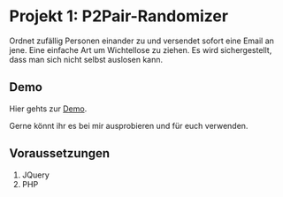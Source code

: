 # Projekt 1: P2Pair-Randomizer
Ordnet zufällig Personen einander zu und versendet sofort eine Email an jene. Eine einfache Art um Wichtellose zu ziehen. Es wird sichergestellt, dass man sich nicht selbst auslosen kann.

## Demo
Hier gehts zur [Demo](https://staneks.de/p/1).

Gerne könnt ihr es bei mir ausprobieren und für euch verwenden.

## Voraussetzungen

 1. JQuery
 2. PHP
